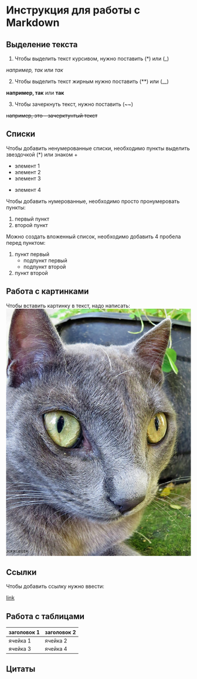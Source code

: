 # Инструкция для работы с Markdown

## Выделение текста
1. Чтобы выделить текст курсивом, нужно поставить (*) или (_)

*например, так* или _так_

2. Чтобы выделить текст жирным нужно поставить (**) или (__)

**например, так** или __так__

3. Чтобы зачеркнуть текст, нужно поставить (~~)

~~например, это - зачерктунтый текст~~
## Списки
Чтобы добавить ненумерованные списки, необходимо пункты выделить звездочкой (*) или знаком +

* элемент 1 
* элемент 2
* элемент 3
+ элемент 4

Чтобы добавить нумерованные, необходимо просто пронумеровать пункты:

1. первый пункт
2. второй пункт 

Можно создать вложенный список, необходимо добавить 4 пробела перед пунктом:

1. пункт первый
    - подпункт первый
    - подпункт второй
2. пункт второй
## Работа с картинками
Чтобы вставить картинку в текст, надо написать: 
![это котик](kot-eti-udivitelnye-kotiki.jpg)
## Ссылки
Чтобы добавить ссылку нужно ввести:

[link](https://www.youtube.com/watch?v=dQw4w9WgXcQ)
## Работа с таблицами
| заголовок 1 | заголовок 2 |
| ----------- | ----------- |
| ячейка 1    | ячейка 2    |
| ячейка 3    | ячейка 4    |
## Цитаты